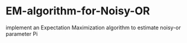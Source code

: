 # EM-algorithm-for-Noisy-OR
implement an Expectation Maximization algorithm to estimate noisy-or parameter Pi
